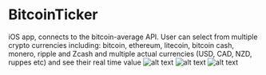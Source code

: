 # BitcoinTicker

iOS app, connects to the bitcoin-average API.  User can select from multiple crypto currencies including: bitcoin, ethereum, litecoin, bitcoin cash, monero, ripple and Zcash and multiple actual currencies (USD, CAD, NZD, ruppes etc) and see their real time value
![alt text](https://i.imgur.com/teLKsnS.png)
![alt text](https://i.imgur.com/b9zl7Gz.png)
![alt text](https://i.imgur.com/GiDPeeb.png)
